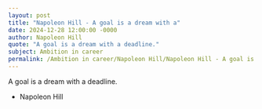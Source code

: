 ```yaml
---
layout: post
title: "Napoleon Hill - A goal is a dream with a"
date: 2024-12-28 12:00:00 -0000
author: Napoleon Hill
quote: "A goal is a dream with a deadline."
subject: Ambition in career
permalink: /Ambition in career/Napoleon Hill/Napoleon Hill - A goal is a dream with a
---
```


A goal is a dream with a deadline.

- Napoleon Hill
